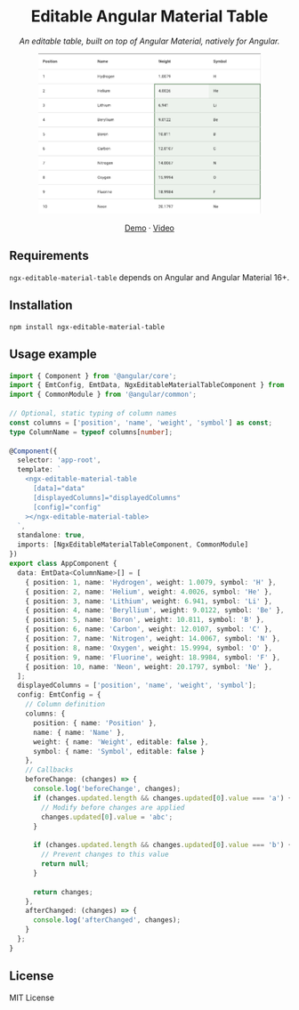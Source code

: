 <h1 align="center">Editable Angular Material Table</h1>
<p align="center">
    <em>An editable table, built on top of Angular Material, natively for Angular.</em>
</p>

<p align="center">
    <a href="https://youtu.be/WKFSZJyR8qU">
        <img width="400px" src="https://github.com/valentinstn/ngx-editable-material-table/raw/main/table-screenshot.png">
    </a>
</p>

<p align="center">
  <a href="https://stackblitz.com/edit/stackblitz-starters-vgjpstcn?file=src%2Fapp.component.ts">Demo</a> 
  &middot;
  <a href="https://youtu.be/WKFSZJyR8qU">Video</a>
</p>

## Requirements

`ngx-editable-material-table` depends on Angular and Angular Material 16+. 

## Installation

```
npm install ngx-editable-material-table
```

## Usage example

```ts
import { Component } from '@angular/core';
import { EmtConfig, EmtData, NgxEditableMaterialTableComponent } from 'ngx-editable-material-table';
import { CommonModule } from '@angular/common';

// Optional, static typing of column names
const columns = ['position', 'name', 'weight', 'symbol'] as const;
type ColumnName = typeof columns[number];

@Component({
  selector: 'app-root',
  template: `
    <ngx-editable-material-table
      [data]="data"
      [displayedColumns]="displayedColumns"
      [config]="config"
    ></ngx-editable-material-table>
  `,
  standalone: true,
  imports: [NgxEditableMaterialTableComponent, CommonModule]
})
export class AppComponent {
  data: EmtData<ColumnName>[] = [
    { position: 1, name: 'Hydrogen', weight: 1.0079, symbol: 'H' },
    { position: 2, name: 'Helium', weight: 4.0026, symbol: 'He' },
    { position: 3, name: 'Lithium', weight: 6.941, symbol: 'Li' },
    { position: 4, name: 'Beryllium', weight: 9.0122, symbol: 'Be' },
    { position: 5, name: 'Boron', weight: 10.811, symbol: 'B' },
    { position: 6, name: 'Carbon', weight: 12.0107, symbol: 'C' },
    { position: 7, name: 'Nitrogen', weight: 14.0067, symbol: 'N' },
    { position: 8, name: 'Oxygen', weight: 15.9994, symbol: 'O' },
    { position: 9, name: 'Fluorine', weight: 18.9984, symbol: 'F' },
    { position: 10, name: 'Neon', weight: 20.1797, symbol: 'Ne' },
  ];
  displayedColumns = ['position', 'name', 'weight', 'symbol'];
  config: EmtConfig = {
    // Column definition
    columns: {
      position: { name: 'Position' },
      name: { name: 'Name' },
      weight: { name: 'Weight', editable: false },
      symbol: { name: 'Symbol', editable: false }
    },
    // Callbacks
    beforeChange: (changes) => {
      console.log('beforeChange', changes);
      if (changes.updated.length && changes.updated[0].value === 'a') {
        // Modify before changes are applied
        changes.updated[0].value = 'abc';
      }

      if (changes.updated.length && changes.updated[0].value === 'b') {
        // Prevent changes to this value
        return null;
      }

      return changes;
    },
    afterChanged: (changes) => {
      console.log('afterChanged', changes);
    }
  };
}
```

## License

MIT License
